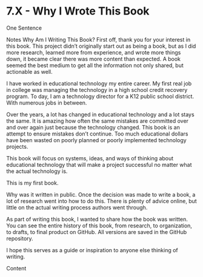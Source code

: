 # 7.X - Why I Wrote This Book

One Sentence

Notes
Why Am I Writing This Book?
First off, thank you for your interest in this book. This project didn’t originally start out as being a book, but as I did more research, learned more from experience, and wrote more things down, it became clear there was more content than expected. A book seemed the best medium to get all the information not only shared, but actionable as well.

I have worked in educational technology my entire career. My first real job in college was managing the technology in a high school credit recovery program. To day, I am a technology director for a K12 public school district. With numerous jobs in between.

Over the years, a lot has changed in educational technology and a lot stays the same. It is amazing how often the same mistakes are committed over and over again just because the technology changed. This book is an attempt to ensure mistakes don’t continue. Too much educational dollars have been wasted on poorly planned or poorly implemented technology projects.

This book will focus on systems, ideas, and ways of thinking about educational technology that will make a project successful no matter what the actual technology is.

This is my first book.

Why was it written in public.
Once the decision was made to write a book, a lot of research went into how to do this. There is plenty of advice online, but little on the actual writing process authors went through.

As part of writing this book, I wanted to share how the book was written. You can see the entire history of this book, from research, to organization, to drafts, to final product on GitHub. All versions are saved in the GitHub repository.

I hope this serves as a guide or inspiration to anyone else thinking of writing.

Content
